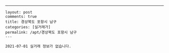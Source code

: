 ---
    layout: post
    comments: true
    title: 경상북도 포항시 남구
    categories: [실거래가]
    permalink: /apt/경상북도 포항시 남구
    ---

    2021-07-01 실거래 정보가 없습니다.

    